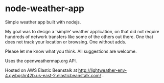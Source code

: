 # node-weather-app
Simple weather app built with nodejs.

My goal was to design a 'simple' weather application, on that did not require hundreds of network transfers like some of the others out there. One that does not track your location or browsing. One without adds. 

Please let me know what you think. All suggestions are welcome.

Uses the openweathermap.org API.

Hosted on AWS Elastic Beanstalk at http://lightweather-env-4.gwbgshr42b.us-east-2.elasticbeanstalk.com/ .
